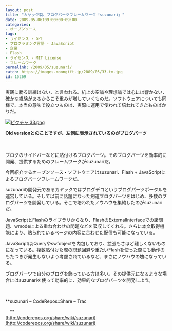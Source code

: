 ```yaml
---
layout: post
title: "カヤック製、ブログパーツフレームワーク「suzunari」"
date: 2009-05-06T09:00:00+09:00
categories:
- オープンソース
tags: 
- ライセンス - GPL
- プログラミング言語 - JavaScript
- 企業
- Flash
- ライセンス - MIT License
- フレームワーク
permalink: /2009/05/suzunari/
catch: https://images.moongift.jp/2009/05/33-tm.jpg
id: 15269
---
```

実践に勝る訓練はない、と言われる。机上の空論や理想論では心には響かない、確かな経験があるからこそ重みが増していくものだ。ソフトウェアについても同様で、本当の意味で役立つものは、実際に運用で使われて培われてきたものばかりだ。

  

[![ピクチャ 33.png](https://images.moongift.jp/2009/05/33-tm.jpg)](https://images.moongift.jp/2009/05/33.png)  
  
**Old versionとのことですが、左側に表示されているのがブログパーツ**

  

　

  

ブログのサイドバーなどに貼付けるブログパーツ。そのブログパーツを効率的に開発、提供するためのフレームワークがsuzunariだ。

  

今回紹介するオープンソース・ソフトウェアはsuzunari、Flash + JavaScriptによるブログパーツフレームワークだ。

  
<!--more-->

suzunariの開発元であるカヤックではブログデコというブログパーツポータルを運営している。そして以前に話題になった剣道ブログパーツをはじめ、多数のブログパーツを開発している。そこで培われたノウハウを集約したのがsuzunariだ。

  

JavaScriptとFlashのライブラリからなり、FlashのExternalInterfaceでの諸問題、wmodeによる重ね合わせの問題などを吸収してくれる。さらに本文取得機能により、貼られているページの内容に合わせた配信も可能になっている。

  

JavaScriptはjQueryやswfobjectを内包しており、拡張もさほど難しくないものになっている。複数貼付けた際の問題回避や重たいFlashを使った際にも動作のもたつきが発生しないよう考慮されているなど、まさにノウハウの塊になっている。

  

ブログパーツで自分のブログを飾っている方は多い。その提供元になるような場合にはsuzunariを使って効率的に、効果的なブログパーツを開発しよう。

  

　

  

**suzunari – CodeRepos::Share – Trac  
  
　**  
  [http://coderepos.org/share/wiki/suzunari](http://coderepos.org/share/wiki/suzunari)

  
